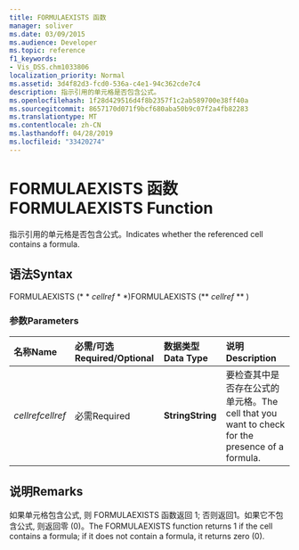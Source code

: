 ```yaml
---
title: FORMULAEXISTS 函数
manager: soliver
ms.date: 03/09/2015
ms.audience: Developer
ms.topic: reference
f1_keywords:
- Vis_DSS.chm1033806
localization_priority: Normal
ms.assetid: 3d4f82d3-fcd0-536a-c4e1-94c362cde7c4
description: 指示引用的单元格是否包含公式。
ms.openlocfilehash: 1f28d429516d4f8b2357f1c2ab589700e38ff40a
ms.sourcegitcommit: 8657170d071f9bcf680aba50b9c07f2a4fb82283
ms.translationtype: MT
ms.contentlocale: zh-CN
ms.lasthandoff: 04/28/2019
ms.locfileid: "33420274"
---
```

# <a name="formulaexists-function"></a><span data-ttu-id="86417-103">FORMULAEXISTS 函数</span><span class="sxs-lookup"><span data-stu-id="86417-103">FORMULAEXISTS Function</span></span>

<span data-ttu-id="86417-104">指示引用的单元格是否包含公式。</span><span class="sxs-lookup"><span data-stu-id="86417-104">Indicates whether the referenced cell contains a formula.</span></span> 
  
## <a name="syntax"></a><span data-ttu-id="86417-105">语法</span><span class="sxs-lookup"><span data-stu-id="86417-105">Syntax</span></span>

<span data-ttu-id="86417-106">FORMULAEXISTS (\* \* *cellref* \* \*)</span><span class="sxs-lookup"><span data-stu-id="86417-106">FORMULAEXISTS (\*\* *cellref* \*\* )</span></span> 
  
### <a name="parameters"></a><span data-ttu-id="86417-107">参数</span><span class="sxs-lookup"><span data-stu-id="86417-107">Parameters</span></span>

|<span data-ttu-id="86417-108">**名称**</span><span class="sxs-lookup"><span data-stu-id="86417-108">**Name**</span></span>|<span data-ttu-id="86417-109">**必需/可选**</span><span class="sxs-lookup"><span data-stu-id="86417-109">**Required/Optional**</span></span>|<span data-ttu-id="86417-110">**数据类型**</span><span class="sxs-lookup"><span data-stu-id="86417-110">**Data Type**</span></span>|<span data-ttu-id="86417-111">**说明**</span><span class="sxs-lookup"><span data-stu-id="86417-111">**Description**</span></span>|
|:-----|:-----|:-----|:-----|
| <span data-ttu-id="86417-112">_cellref_</span><span class="sxs-lookup"><span data-stu-id="86417-112">_cellref_</span></span> <br/> |<span data-ttu-id="86417-113">必需</span><span class="sxs-lookup"><span data-stu-id="86417-113">Required</span></span>  <br/> |<span data-ttu-id="86417-114">**String**</span><span class="sxs-lookup"><span data-stu-id="86417-114">**String**</span></span> <br/> |<span data-ttu-id="86417-115">要检查其中是否存在公式的单元格。</span><span class="sxs-lookup"><span data-stu-id="86417-115">The cell that you want to check for the presence of a formula.</span></span>  <br/> |
   
## <a name="remarks"></a><span data-ttu-id="86417-116">说明</span><span class="sxs-lookup"><span data-stu-id="86417-116">Remarks</span></span>

<span data-ttu-id="86417-117">如果单元格包含公式, 则 FORMULAEXISTS 函数返回 1; 否则返回1。如果它不包含公式, 则返回零 (0)。</span><span class="sxs-lookup"><span data-stu-id="86417-117">The FORMULAEXISTS function returns 1 if the cell contains a formula; if it does not contain a formula, it returns zero (0).</span></span> 
  

